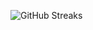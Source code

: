 ![GitHub Streaks](https://github-streaks-mqc9.onrender.com/streak/happilli/image?theme=midnight&cache_bust=1743550919&lang=ja)
